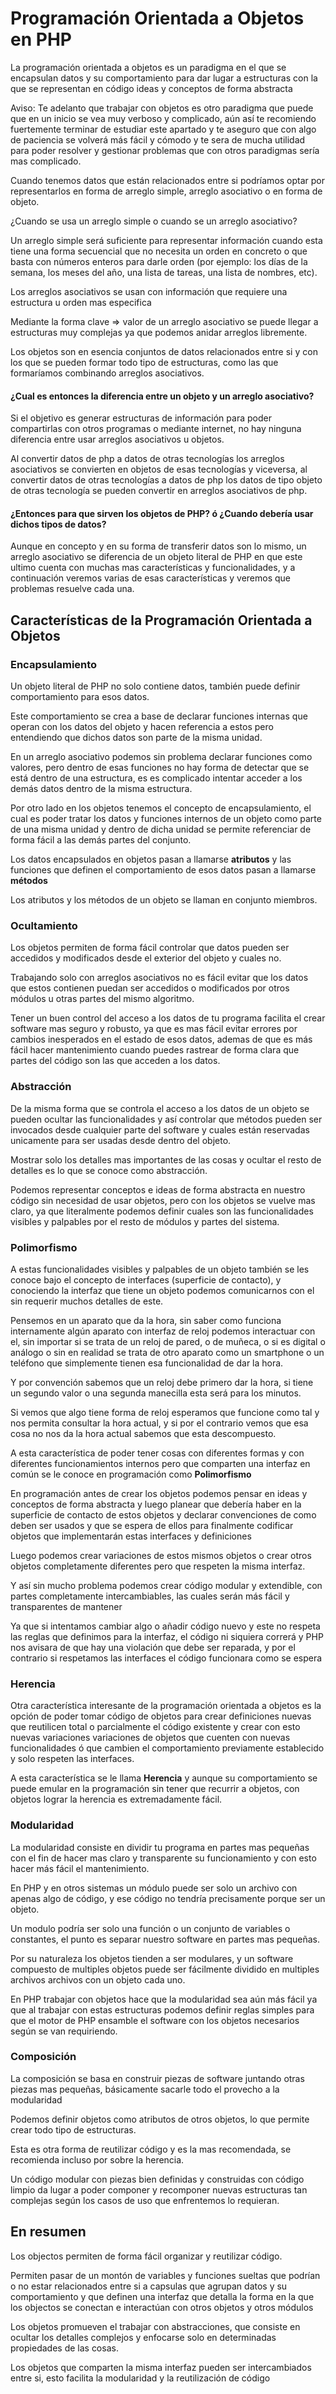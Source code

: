 <h1>Programación Orientada a Objetos en PHP</h1>

La programación orientada a objetos es un paradigma en el que se encapsulan datos y su comportamiento para dar lugar a estructuras con la que se representan en código ideas y conceptos de forma abstracta

<div class="li-note">Aviso: Te adelanto que trabajar con objetos es otro paradigma que puede que en un inicio se vea muy verboso y complicado, aún así te recomiendo fuertemente terminar de estudiar este apartado y te aseguro que con algo de paciencia se volverá más fácil y cómodo y te sera de mucha utilidad para poder resolver y gestionar problemas que con otros paradigmas sería mas complicado.</div>

<p>Cuando tenemos datos que están relacionados entre si podríamos optar por representarlos en forma de arreglo simple, arreglo asociativo o en forma de objeto.</p>

<p>¿Cuando se usa un arreglo simple o cuando se un arreglo asociativo?</p>

<p>Un arreglo simple será suficiente para representar información cuando esta tiene una forma secuencial que no necesita un orden en concreto o que basta con números enteros para darle orden (por ejemplo: los días de la semana, los meses del año, una lista de tareas, una lista de nombres, etc).</p>

<p>Los arreglos asociativos se usan con información que requiere una estructura u orden mas especifica</p>

<p>Mediante la forma clave => valor de un arreglo asociativo se puede llegar a estructuras muy complejas ya que podemos anidar arreglos libremente.</p>

<p>Los objetos son en esencia conjuntos de datos relacionados entre si y con los que se pueden formar todo tipo de estructuras, como las que formaríamos combinando arreglos asociativos.</p>

<h4>¿Cual es entonces la diferencia entre un objeto y un arreglo asociativo?</h4>

<p>Si el objetivo es generar estructuras de información para poder compartirlas con otros programas o mediante internet, no hay ninguna diferencia entre usar arreglos asociativos u objetos.</p>

<p>Al convertir datos de php a datos de otras tecnologías los arreglos asociativos se convierten en objetos de esas tecnologías y viceversa, al convertir datos de otras tecnologías a datos de php los datos de tipo objeto de otras tecnología se pueden convertir en arreglos asociativos de php.</p>

<h4>¿Entonces para que sirven los objetos de PHP? ó ¿Cuando debería usar dichos tipos de datos?</h4>

<p>Aunque en concepto y en su forma de transferir datos son lo mismo, un arreglo asociativo se diferencia de un objeto literal de PHP en que este ultimo cuenta con muchas mas características y funcionalidades, y a continuación veremos varias de esas características y veremos que problemas resuelve cada una.</p>

<h2>Características de la Programación Orientada a Objetos</h2>

<h3>Encapsulamiento</h3>

<p>Un objeto literal de PHP no solo contiene datos, también puede definir comportamiento para esos datos.</p>

<p>Este comportamiento se crea a base de declarar funciones internas que operan con los datos del objeto y hacen referencia a estos pero entendiendo que dichos datos son parte de la misma unidad.</p>

<p>En un arreglo asociativo podemos sin problema declarar funciones como valores, pero dentro de esas funciones no hay forma de detectar que se está dentro de una estructura, es es complicado intentar acceder a los demás datos dentro de la misma estructura.</p>

<p>Por otro lado en los objetos tenemos el concepto de encapsulamiento, el cual es poder tratar los datos y funciones internos de un objeto como parte de una misma unidad y dentro de dicha unidad se permite referenciar de forma fácil a las demás partes del conjunto.</p>

<p>Los datos encapsulados en objetos pasan a llamarse <strong>atributos</strong> y las funciones que definen el comportamiento de esos datos pasan a llamarse <strong>métodos</strong></p>

<p>Los atributos y los métodos de un objeto se llaman en conjunto miembros.</p>


<h3>Ocultamiento</h3>

<p>Los objetos permiten de forma fácil controlar que datos pueden ser accedidos y modificados desde el exterior del objeto y cuales no.</p>

<p>Trabajando solo con arreglos asociativos no es fácil evitar que los datos que estos contienen puedan ser accedidos o modificados por otros módulos u otras partes del mismo algoritmo.</p>

<p>Tener un buen control del acceso a los datos de tu programa facilita el crear software mas seguro y robusto, ya que es mas fácil evitar errores por cambios inesperados en el estado de esos datos, ademas de que es más fácil hacer mantenimiento cuando puedes rastrear de forma clara que partes del código son las que acceden a los datos.</p>

<h3>Abstracción</h3>

<p>De la misma forma que se controla el acceso a los datos de un objeto se pueden ocultar las funcionalidades y así controlar que métodos pueden ser invocados desde cualquier parte del software y cuales están reservadas unicamente para ser usadas desde dentro del objeto.</p>

<p>Mostrar solo los detalles mas importantes de las cosas y ocultar el resto de detalles es lo que se conoce como abstracción.</p>

<p>Podemos representar conceptos e ideas de forma abstracta en nuestro código sin necesidad de usar objetos, pero con los objetos se vuelve mas claro, ya que literalmente podemos definir cuales son las funcionalidades visibles y palpables por el resto de módulos y partes del sistema.</p>


<h3>Polimorfismo</h3>

<p>A estas funcionalidades visibles y palpables de un objeto también se les conoce bajo el concepto de interfaces (superficie de contacto), y conociendo la interfaz que tiene un objeto podemos comunicarnos con el sin requerir muchos detalles de este.</p>

<p>Pensemos en un aparato que da la hora, sin saber como funciona internamente algún aparato con interfaz de reloj podemos interactuar con el, sin importar si se trata de un reloj de pared, o de muñeca, o si es digital o análogo o sin en realidad se trata de otro aparato como un smartphone o un teléfono que simplemente tienen esa funcionalidad de dar la hora.</p>

<p>Y por convención sabemos que un reloj debe primero dar la hora, si tiene un segundo valor o una segunda manecilla esta será para los minutos.</p>

<p>Si vemos que algo tiene forma de reloj esperamos que funcione como tal y nos permita consultar la hora actual, y si por el contrario vemos que esa cosa no nos da la hora actual sabemos que esta descompuesto.</p>

<p>A esta característica de poder tener cosas con diferentes formas y con diferentes funcionamientos internos pero que comparten una interfaz en común se le conoce en programación como <strong>Polimorfismo</strong></p>

<p>En programación antes de crear los objetos podemos pensar en ideas y conceptos de forma abstracta y luego planear que debería haber en la superficie de contacto de estos objetos y declarar convenciones de como deben ser usados y que se espera de ellos para finalmente codificar objetos que implementarán estas interfaces y definiciones</p>

<p>Luego podemos crear variaciones de estos mismos objetos o crear otros objetos completamente diferentes pero que respeten la misma interfaz.</p>

<p>Y así sin mucho problema podemos crear código modular y extendible, con partes completamente intercambiables, las cuales serán más fácil y transparentes de mantener</p>

<p>Ya que si intentamos cambiar algo o añadir código nuevo y este no respeta las reglas que definimos para la interfaz, el código ni siquiera correrá y PHP nos avisara de que hay una violación que debe ser reparada, y por el contrario si respetamos las interfaces el código funcionara como se espera</p>

<h3>Herencia</h3>

<p>Otra característica interesante de la programación orientada a objetos es la opción de poder tomar código de objetos para crear definiciones nuevas que reutilicen total o parcialmente el código existente y crear con esto nuevas variaciones variaciones de objetos que cuenten con nuevas funcionalidades ó que cambien el comportamiento previamente establecido y solo respeten las interfaces.</p>

<p>A esta característica se le llama <strong>Herencia</strong> y aunque su comportamiento se puede emular en la programación sin tener que recurrir a objetos, con objetos lograr la herencia es extremadamente fácil.</p>

<h3>Modularidad</h3>

<p>La modularidad consiste en dividir tu programa en partes mas pequeñas con el fin de hacer mas claro y transparente su funcionamiento y con esto hacer más fácil el mantenimiento.</p>

<p>En PHP y en otros sistemas un módulo puede ser solo un archivo con apenas algo de código, y ese código no tendría precisamente porque ser un objeto.</p>

<p>Un modulo podría ser solo una función o un conjunto de variables o constantes, el punto es separar nuestro software en partes mas pequeñas.</p>

<p>Por su naturaleza los objetos tienden a ser modulares, y un software compuesto de multiples objetos puede ser fácilmente dividido en multiples archivos archivos con un objeto cada uno.</p>

<p>En PHP trabajar con objetos hace que la modularidad sea aún más fácil ya que al trabajar con estas estructuras podemos definir reglas simples para que el motor de PHP ensamble el software con los objetos necesarios según se van requiriendo.</p>

<h3>Composición</h3>

<p>La composición se basa en construir piezas de software juntando otras piezas mas pequeñas, básicamente sacarle todo el provecho a la modularidad</p>

<p>Podemos definir objetos como atributos de otros objetos, lo que permite crear todo tipo de estructuras.</p>

<p>Esta es otra forma de reutilizar código y es la mas recomendada, se recomienda incluso por sobre la herencia.</p>

<p>Un código modular con piezas bien definidas y construidas con código limpio da lugar a poder componer y recomponer nuevas estructuras tan complejas según los casos de uso que enfrentemos lo requieran.</p>

<h2>En resumen</h2>

<p>Los objectos permiten de forma fácil organizar y reutilizar código.</p>

<p>Permiten pasar de un montón de variables y funciones sueltas que podrían o no estar relacionados entre si a capsulas que agrupan datos y su comportamiento y que definen una interfaz que detalla la forma en la que los objectos se conectan e interactúan con otros objetos y otros módulos</p>

<p>Los objetos promueven el trabajar con abstracciones, que consiste en ocultar los detalles complejos y enfocarse solo en determinadas propiedades de las cosas.</p>

<p>Los objetos que comparten la misma interfaz pueden ser intercambiados entre si, esto facilita la modularidad y la reutilización de código</p>
